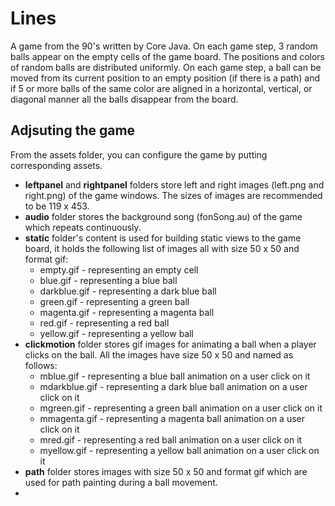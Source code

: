 # Lines
A game from the 90's written by Core Java. On each game step, 3 random balls appear on the empty cells of the game board. The positions and colors of random balls are distributed uniformly. On each game step, a ball can be moved from its current position to an empty position (if there is a path) and if 5 or more balls of the same color are aligned in a horizontal, vertical, or diagonal manner all the balls disappear from the board.

## Adjsuting the game
From the assets folder, you can configure the game by putting corresponding assets.
- **leftpanel** and **rightpanel** folders store left and right images (left.png and right.png) of the game windows. The sizes of images are recommended to be 119 x 453.
- **audio** folder stores the background song (fonSong.au) of the game which repeats continuously.
- **static** folder's content is used for building static views to the game board, it holds the following list of images all with size 50 x 50 and format gif:
  - empty.gif - representing an empty cell
  - blue.gif - representing a blue ball
  - darkblue.gif - representing a dark blue ball
  - green.gif - representing a green ball
  - magenta.gif - representing a magenta ball
  - red.gif - representing a red ball
  - yellow.gif - representing a yellow ball
- **clickmotion** folder stores gif images for animating a ball when a player clicks on the ball. All the images have size 50 x 50 and named as follows:
  - mblue.gif - representing a blue ball animation on a user click on it
  - mdarkblue.gif - representing a dark blue ball animation on a user click on it
  - mgreen.gif - representing a green ball animation on a user click on it
  - mmagenta.gif - representing a magenta ball animation on a user click on it
  - mred.gif - representing a red ball animation on a user click on it
  - myellow.gif - representing a yellow ball animation on a user click on it
- **path** folder stores images with size 50 x 50 and format gif which are used for path painting during a ball movement.
- 